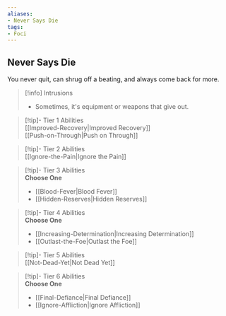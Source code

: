 ```yaml
---
aliases:
- Never Says Die
tags:
- Foci
---
```


  
## Never Says Die  
You never quit, can shrug off a beating, and always come back for more.  

>[!info] Intrusions  
>- Sometimes, it's equipment or weapons that give out.  


>[!tip]- Tier 1 Abilities  
> [[Improved-Recovery|Improved Recovery]]  
> [[Push-on-Through|Push on Through]]  


>[!tip]- Tier 2 Abilities  
> [[Ignore-the-Pain|Ignore the Pain]]  


>[!tip]- Tier 3 Abilities  
> **Choose One**  
>- [[Blood-Fever|Blood Fever]]  
>- [[Hidden-Reserves|Hidden Reserves]]  


>[!tip]- Tier 4 Abilities  
> **Choose One**  
>- [[Increasing-Determination|Increasing Determination]]  
>- [[Outlast-the-Foe|Outlast the Foe]]  


>[!tip]- Tier 5 Abilities  
> [[Not-Dead-Yet|Not Dead Yet]]  


>[!tip]- Tier 6 Abilities  
> **Choose One**  
>- [[Final-Defiance|Final Defiance]]  
>- [[Ignore-Affliction|Ignore Affliction]]